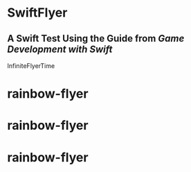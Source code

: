 # SwiftFlyer
## A Swift Test Using the Guide from *Game Development with Swift*
InfiniteFlyerTime
# rainbow-flyer
# rainbow-flyer
# rainbow-flyer
